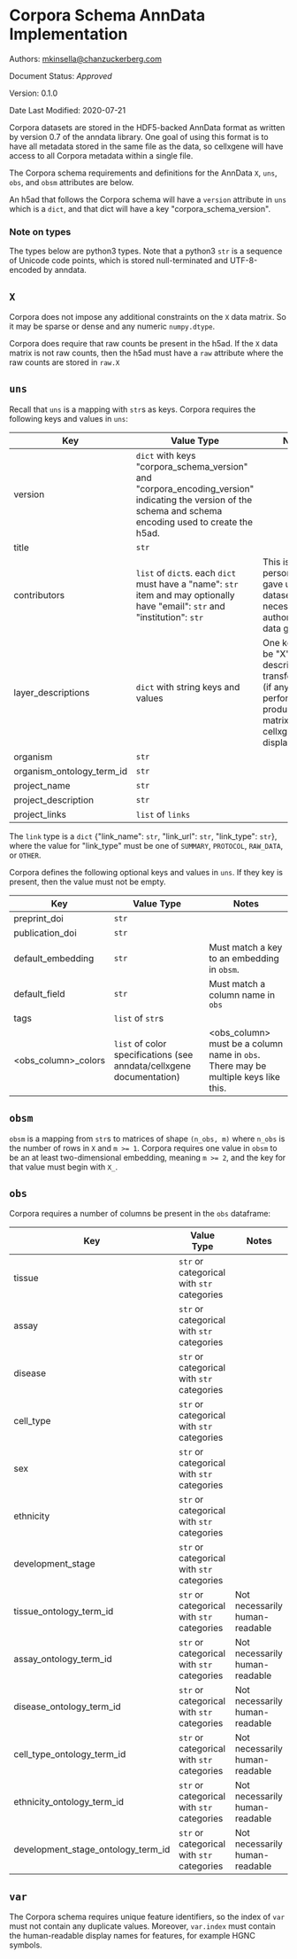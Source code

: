 # Corpora Schema AnnData Implementation

Authors: mkinsella@chanzuckerberg.com

Document Status: _Approved_

Version: 0.1.0

Date Last Modified: 2020-07-21

Corpora datasets are stored in the HDF5-backed AnnData format as written by version 0.7 of the anndata library. One
goal of using this format is to have all metadata stored in the same file as the data, so cellxgene will have access to
all Corpora metadata within a single file.

The Corpora schema requirements and definitions for the AnnData `X`, `uns`, `obs`, and `obsm` attributes are below.

An h5ad that follows the Corpora schema will have a `version` attribute in `uns` which is a `dict`, and that dict will
have a key "corpora_schema_version".

### Note on types
The types below are python3 types. Note that a python3 `str` is a sequence of Unicode code points, which is stored
null-terminated and UTF-8-encoded by anndata.


## `X`

Corpora does not impose any additional constraints on the `X` data matrix. So it may be sparse or dense and any
numeric `numpy.dtype`.

Corpora does require that raw counts be present in the h5ad. If the `X` data matrix is not raw counts, then the h5ad
must have a `raw` attribute where the raw counts are stored in `raw.X`

## `uns`

Recall that `uns` is a mapping with `str`s as keys. Corpora requires the following keys and values in `uns`:

**Key**|**Value Type**|**Notes**
-----|-----|-----
version|`dict` with keys "corpora_schema_version" and "corpora_encoding_version" indicating the version of the schema and schema encoding used to create the h5ad.
title|`str`|
contributors|`list` of `dict`s. each `dict` must have a "name": `str` item and may optionally have "email": `str` and "institution": `str`|This is the person who gave us the dataset, not necessarily the author or actual data generator.
layer\_descriptions|`dict` with string keys and values|One key must be "X" which describes the transformations (if any) performed to produce the X matrix cellxgene displays.
organism|`str`| 
organism\_ontology\_term\_id|`str`|
project\_name|`str`|
project\_description|`str`|
project\_links|`list` of `links`|

The `link` type is a `dict` {"link_name": `str`, "link_url": `str`, "link_type": `str`}, where the value for "link_type"
must be one of `SUMMARY`, `PROTOCOL`, `RAW_DATA`, or `OTHER`.

Corpora defines the following optional keys and values in `uns`. If they key is present, then the value must not be empty.

**Key**|**Value Type**|**Notes**
-----|-----|-----
preprint\_doi|`str`|
publication\_doi|`str`|
default\_embedding|`str`|Must match a key to an embedding in `obsm`.
default\_field|`str`|Must match a column name in `obs`
tags|`list` of `str`s|
<obs\_column>\_colors|`list` of color specifications (see anndata/cellxgene documentation)|<obs\_column> must be a column name in `obs`. There may be multiple keys like this.


## `obsm`

`obsm` is a mapping from `str`s to matrices of shape `(n_obs, m)` where `n_obs` is the number of rows in `X` and `m >= 1`.
Corpora requires one value in `obsm` to be an at least two-dimensional embedding, meaning `m >= 2`, and the key for that
value must begin with `X_`.

## `obs`

Corpora requires a number of columns be present in the `obs` dataframe:

**Key**|**Value Type**|**Notes**
-----|-----|-----
tissue|`str` or categorical with `str` categories|
assay|`str` or categorical with `str` categories|
disease|`str` or categorical with `str` categories|
cell\_type|`str` or categorical with `str` categories|
sex|`str` or categorical with `str` categories|
ethnicity|`str` or categorical with `str` categories|
development\_stage|`str` or categorical with `str` categories|
tissue\_ontology\_term\_id|`str` or categorical with `str` categories|Not necessarily human-readable
assay\_ontology\_term\_id|`str` or categorical with `str` categories|Not necessarily human-readable
disease\_ontology\_term\_id|`str` or categorical with `str` categories|Not necessarily human-readable
cell\_type\_ontology\_term\_id|`str` or categorical with `str` categories|Not necessarily human-readable
ethnicity\_ontology\_term\_id|`str` or categorical with `str` categories|Not necessarily human-readable
development\_stage\_ontology\_term\_id|`str` or categorical with `str` categories|Not necessarily human-readable

## `var`

The Corpora schema requires unique feature identifiers, so the index of `var` must not contain any duplicate values.
Moreover, `var.index` must contain the human-readable display names for features, for example HGNC symbols.
